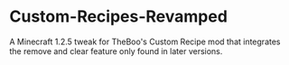 # Custom-Recipes-Revamped
A Minecraft 1.2.5 tweak for TheBoo's Custom Recipe mod that integrates the remove and clear feature only found in later versions.
